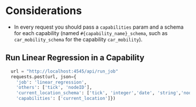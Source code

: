 # Considerations
- In every request you should pass a `capabilities` param and a schema
for each capability (named `#{capability_name}_schema`, such as
`car_mobility_schema` for the capability `car_mobility`).

## Run Linear Regression in a Capability

```python
  url = "http://localhost:4545/api/run_job"
  requests.post(url, json={
    'job': 'linear_regression',
    'others': ['tick', 'nodeID'],
    'current_location_schema': ['tick', 'integer','date', 'string','nodeID', 'double'],
    'capabilities': ['current_location']})
 ```
